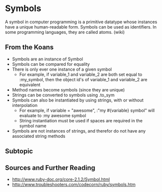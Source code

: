 # Symbols
A symbol in computer programming is a primitive datatype whose instances have a unique human-readable form. Symbols can be used as identifiers. In some programming languages, they are called atoms. (wiki)
## From the Koans
* Symbols are an instance of Symbol
* Symbols can be compared for equality
* There is only ever one instance of a given symbol
  * For example, if variable_1 and variable_2 are both set equal to :my_symbol, then the object id's of variable_1 and variable_2 are equivalent
* Method names become symbols (since they are unique)
* Strings can be converted to symbols using .to_sym
* Symbols can also be instantiated by using strings, with or without interpolation
  * For example, if variable = "awesome", :"my #{variable} symbol" will evaluate to :my awesome symbol
  * String instantiation must be used if spaces are required in the symbol name
* Symbols are not instances of strings, and therefor do not have any associated string methods


## Subtopic

## Sources and Further Reading
* http://www.ruby-doc.org/core-2.1.2/Symbol.html
* http://www.troubleshooters.com/codecorn/ruby/symbols.htm
